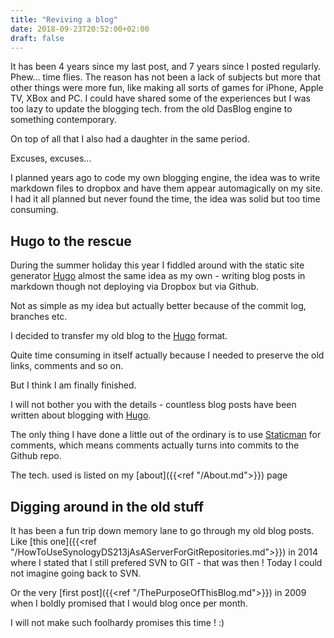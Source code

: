 ```yaml
---
title: "Reviving a blog"
date: 2018-09-23T20:52:00+02:00
draft: false
---
```

It has been 4 years since my last post, and 7 years since I posted regularly. Phew... time flies. The reason has not been a lack of subjects but more that other things were more fun, like making all sorts of games for iPhone, Apple TV, XBox and PC. I could have shared some of the experiences but I was too lazy to update the blogging tech. from the old DasBlog engine to something contemporary.

On top of all that I also had a daughter in the same period.

Excuses, excuses... 

I planned years ago to code my own blogging engine, the idea was to write markdown files to dropbox and have them appear automagically on my site. I had it all planned but never found the time, the idea was solid but too time consuming.

## Hugo to the rescue

During the summer holiday this year I fiddled around with the static site generator [Hugo](https://gohugo.io) almost the same idea as my own - writing blog posts in markdown though not deploying via Dropbox but via Github. 

Not as simple as my idea but actually better because of the commit log, branches etc.

I decided to transfer my old blog to the [Hugo](https://gohugo.io) format.

Quite time consuming in itself actually because I needed to preserve the old links, comments and so on.

But I think I am finally finished.

I will not bother you with the details - countless blog posts have been written about blogging with [Hugo](https://gohugo.io).

The only thing I have done a little out of the ordinary is to use [Staticman](https://staticman.net) for comments, which means comments actually turns into commits to the Github repo.

The tech. used is listed on my [about]({{<ref "/About.md">}}) page

## Digging around in the old stuff

It has been a fun trip down memory lane to go through my old blog posts. Like [this one]({{<ref "/HowToUseSynologyDS213jAsAServerForGitRepositories.md">}}) in 2014 where I stated that I still prefered SVN to GIT - that was then ! Today I could not imagine going back to SVN.

Or the very [first post]({{<ref "/ThePurposeOfThisBlog.md">}}) in 2009 when I boldly promised that I would blog once per month. 

I will not make such foolhardy promises this time ! :)